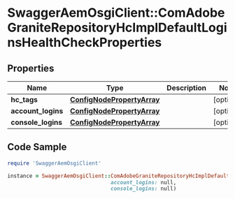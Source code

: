 # SwaggerAemOsgiClient::ComAdobeGraniteRepositoryHcImplDefaultLoginsHealthCheckProperties

## Properties

Name | Type | Description | Notes
------------ | ------------- | ------------- | -------------
**hc_tags** | [**ConfigNodePropertyArray**](ConfigNodePropertyArray.md) |  | [optional] 
**account_logins** | [**ConfigNodePropertyArray**](ConfigNodePropertyArray.md) |  | [optional] 
**console_logins** | [**ConfigNodePropertyArray**](ConfigNodePropertyArray.md) |  | [optional] 

## Code Sample

```ruby
require 'SwaggerAemOsgiClient'

instance = SwaggerAemOsgiClient::ComAdobeGraniteRepositoryHcImplDefaultLoginsHealthCheckProperties.new(hc_tags: null,
                                 account_logins: null,
                                 console_logins: null)
```


